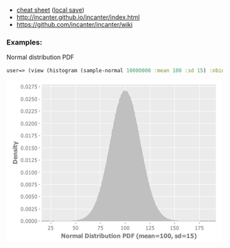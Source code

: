 - <a href="http://incanter.org/docs/incanter-cheat-sheet.pdf">cheat sheet</a> (<a href="./incanter/incanter-cheat-sheet.pdf">local save</a>)
- http://incanter.github.io/incanter/index.html
- https://github.com/incanter/incanter/wiki

### Examples:

Normal distribution PDF
```Clojure
user=> (view (histogram (sample-normal 10000000 :mean 100 :sd 15) :nbins 1000 :density true :x-label "Normal Distribution PDF (mean=100, sd=15)"))
```
<img src="./images/normal_dist_m=100_sd=15_pdf.png">
